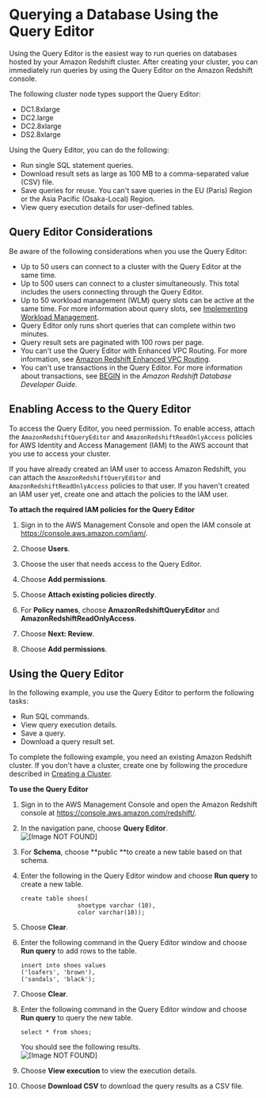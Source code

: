 # Querying a Database Using the Query Editor<a name="query-editor"></a>

Using the Query Editor is the easiest way to run queries on databases hosted by your Amazon Redshift cluster\. After creating your cluster, you can immediately run queries by using the Query Editor on the Amazon Redshift console\.

The following cluster node types support the Query Editor:
+ DC1\.8xlarge
+ DC2\.large
+ DC2\.8xlarge
+ DS2\.8xlarge

Using the Query Editor, you can do the following:
+ Run single SQL statement queries\.
+ Download result sets as large as 100 MB to a comma\-separated value \(CSV\) file\.
+ Save queries for reuse\. You can't save queries in the EU \(Paris\) Region or the Asia Pacific \(Osaka\-Local\) Region\.
+ View query execution details for user\-defined tables\.

## Query Editor Considerations<a name="query-editor-considerations"></a>

Be aware of the following considerations when you use the Query Editor:
+ Up to 50 users can connect to a cluster with the Query Editor at the same time\.
+ Up to 500 users can connect to a cluster simultaneously\. This total includes the users connecting through the Query Editor\.
+ Up to 50 workload management \(WLM\) query slots can be active at the same time\. For more information about query slots, see [Implementing Workload Management](https://docs.aws.amazon.com/redshift/latest/dg/cm-c-implementing-workload-management.html)\.
+ Query Editor only runs short queries that can complete within two minutes\. 
+ Query result sets are paginated with 100 rows per page\.
+ You can't use the Query Editor with Enhanced VPC Routing\. For more information, see [Amazon Redshift Enhanced VPC Routing](enhanced-vpc-routing.md)\. 
+ You can't use transactions in the Query Editor\. For more information about transactions, see [BEGIN](https://docs.aws.amazon.com/redshift/latest/dg/r_BEGIN.html) in the *Amazon Redshift Database Developer Guide\.*

## Enabling Access to the Query Editor<a name="query-cluster-configure"></a>

To access the Query Editor, you need permission\. To enable access, attach the `AmazonRedshiftQueryEditor` and `AmazonRedshiftReadOnlyAccess` policies for AWS Identity and Access Management \(IAM\) to the AWS account that you use to access your cluster\.

If you have already created an IAM user to access Amazon Redshift, you can attach the `AmazonRedshiftQueryEditor` and `AmazonRedshiftReadOnlyAccess` policies to that user\. If you haven't created an IAM user yet, create one and attach the policies to the IAM user\.

**To attach the required IAM policies for the Query Editor**

1. Sign in to the AWS Management Console and open the IAM console at [https://console\.aws\.amazon\.com/iam/](https://console.aws.amazon.com/iam/)\.

1. Choose **Users**\.

1. Choose the user that needs access to the Query Editor\.

1. Choose **Add permissions**\.

1. Choose **Attach existing policies directly**\.

1. For **Policy names**, choose **AmazonRedshiftQueryEditor** and **AmazonRedshiftReadOnlyAccess**\.

1. Choose **Next: Review**\.

1. Choose **Add permissions**\.

## Using the Query Editor<a name="using-query-editor"></a>

 In the following example, you use the Query Editor to perform the following tasks:
+ Run SQL commands\.
+ View query execution details\.
+ Save a query\.
+ Download a query result set\.

To complete the following example, you need an existing Amazon Redshift cluster\. If you don't have a cluster, create one by following the procedure described in [Creating a Cluster](managing-clusters-console.md#create-cluster)\.

**To use the Query Editor**

1. Sign in to the AWS Management Console and open the Amazon Redshift console at [https://console\.aws\.amazon\.com/redshift/](https://console.aws.amazon.com/redshift/)\.

1. In the navigation pane, choose **Query Editor**\.  
![\[Image NOT FOUND\]](http://docs.aws.amazon.com/redshift/latest/mgmt/images/rs-qe-overview.png)

1. For **Schema**, choose **public **to create a new table based on that schema\.

1. Enter the following in the Query Editor window and choose **Run query** to create a new table\.

   ```
   create table shoes(
                   shoetype varchar (10),
                   color varchar(10));
   ```

1. Choose **Clear**\.

1. Enter the following command in the Query Editor window and choose **Run query** to add rows to the table\.

   ```
   insert into shoes values 
   ('loafers', 'brown'),
   ('sandals', 'black');
   ```

1. Choose **Clear**\.

1. Enter the following command in the Query Editor window and choose **Run query** to query the new table\.

   ```
   select * from shoes;                                       
   ```

   You should see the following results\.  
![\[Image NOT FOUND\]](http://docs.aws.amazon.com/redshift/latest/mgmt/images/rs-qe-example1.png)

1. Choose **View execution** to view the execution details\.

1. Choose **Download CSV** to download the query results as a CSV file\.